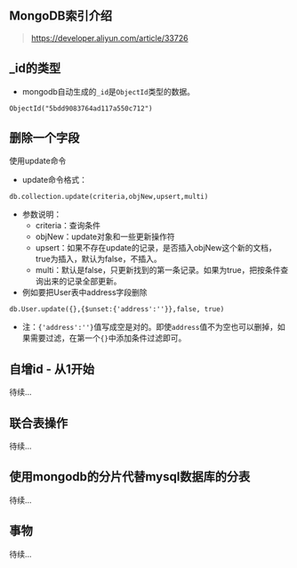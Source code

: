 ## MongoDB索引介绍
> https://developer.aliyun.com/article/33726

## _id的类型
* mongodb自动生成的```_id```是```ObjectId```类型的数据。
```
ObjectId("5bdd9083764ad117a550c712")
```

## 删除一个字段
使用update命令
* update命令格式：
```
db.collection.update(criteria,objNew,upsert,multi)
```
* 参数说明：
    - criteria：查询条件
    - objNew：update对象和一些更新操作符
    - upsert：如果不存在update的记录，是否插入objNew这个新的文档，true为插入，默认为false，不插入。
    - multi：默认是false，只更新找到的第一条记录。如果为true，把按条件查询出来的记录全部更新。
* 例如要把User表中address字段删除
```
db.User.update({},{$unset:{'address':''}},false, true)
```
* 注：```{'address':''}```值写成空是对的。即使```address```值不为空也可以删掉，如果需要过滤，在第一个```{}```中添加条件过滤即可。

## 自增id - 从1开始
待续...

## 联合表操作
待续...

## 使用mongodb的分片代替mysql数据库的分表
待续...

## 事物
待续...
